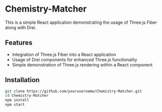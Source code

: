 # Chemistry-Matcher
This is a simple React application demonstrating the usage of Three.js Fiber along with Drei.

## Features

- Integration of Three.js Fiber into a React application
- Usage of Drei components for enhanced Three.js functionality
- Simple demonstration of Three.js rendering within a React component

## Installation

```bash
git clone https://github.com/yourusername/Chemistry-Matcher.git
cd Chemistry-Matcher
npm install
npm start

